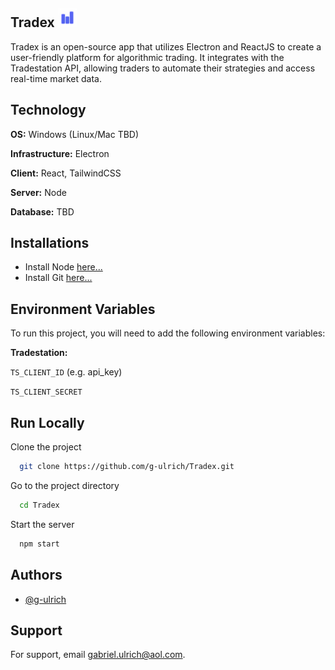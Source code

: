 
 ## Tradex <img src="assets/icon.png" alt="Tradex" height="30" width="30">


Tradex is an open-source app that utilizes Electron and ReactJS to create a user-friendly platform for algorithmic trading. It integrates with the Tradestation API, allowing traders to automate their strategies and access real-time market data.



## Technology

**OS:** Windows (Linux/Mac TBD)

**Infrastructure:** Electron

**Client:** React, TailwindCSS

**Server:** Node

**Database:** TBD


## Installations

- Install Node [here...](https://nodejs.org/en/download/current)
- Install Git [here...](https://git-scm.com/downloads)

    
## Environment Variables

To run this project, you will need to add the following environment variables:

**Tradestation:**

 `TS_CLIENT_ID` (e.g. api_key)

`TS_CLIENT_SECRET`


## Run Locally

Clone the project

```bash
  git clone https://github.com/g-ulrich/Tradex.git 
```

Go to the project directory

```bash
  cd Tradex
```

Start the server

```bash
  npm start
```


## Authors

- [@g-ulrich ](https://www.github.com/g-ulrich)


## Support

For support, email gabriel.ulrich@aol.com.

